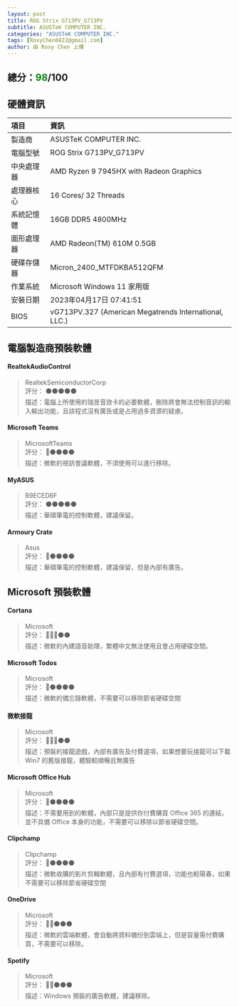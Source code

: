 ```yaml
---
layout: post
title: ROG Strix G713PV_G713PV
subtitle: ASUSTeK COMPUTER INC.
categories: "ASUSTeK COMPUTER INC."
tags: [RoxyChen0422@gmail.com]
author: 由 Roxy Chen 上傳
---
```


<h2>總分：<font color="green">98</font>/100</h2>

## 硬體資訊

| 項目 | 資訊 |
| :------ | :--- |
| 製造商 | ASUSTeK COMPUTER INC. |
| 電腦型號 | ROG Strix G713PV_G713PV |
| 中央處理器 | AMD Ryzen 9 7945HX with Radeon Graphics |
| 處理器核心 | 16 Cores/ 32 Threads |
| 系統記憶體 | 16GB DDR5 4800MHz |
| 圖形處理器 | AMD Radeon(TM) 610M 0.5GB |
| 硬碟存儲器 | Micron_2400_MTFDKBA512QFM |
| 作業系統 | Microsoft Windows 11 家用版 |
| 安裝日期 | 2023年04月17日 07:41:51 |
| BIOS | vG713PV.327 (American Megatrends International, LLC.) |

## 電腦製造商預裝軟體
#### RealtekAudioControl
> RealtekSemiconductorCorp  
> 評分： ⚫⚫⚫⚫⚫  
> 描述：電腦上所使用的瑞昱音效卡的必要軟體，刪除將會無法控制音訊的輸入輸出功能，且該程式沒有廣告或是占用過多資源的疑慮。  

#### Microsoft Teams
> MicrosoftTeams  
> 評分： 🔴⚫⚫⚫⚫  
> 描述：微軟的視訊會議軟體，不須使用可以進行移除。  

#### MyASUS
> B9ECED6F  
> 評分： ⚫⚫⚫⚫⚫  
> 描述：華碩筆電的控制軟體，建議保留。  

#### Armoury Crate
> Asus  
> 評分： 🔴⚫⚫⚫⚫  
> 描述：華碩筆電的控制軟體，建議保留，但是內部有廣告。  

## Microsoft 預裝軟體
#### Cortana
> Microsoft  
> 評分： 🔴🔴🔴⚫⚫  
> 描述：微軟的內建語音助理，繁體中文無法使用且會占用硬碟空間。  
#### Microsoft Todos
> Microsoft  
> 評分： 🔴⚫⚫⚫⚫  
> 描述：微軟的備忘錄軟體，不需要可以移除節省硬碟空間  
#### 微軟接龍
> Microsoft  
> 評分： 🔴🔴🔴⚫⚫  
> 描述：預裝的接龍遊戲，內部有廣告及付費選項，如果想要玩接龍可以下載 Win7 的舊版接龍，體驗較順暢且無廣告  
#### Microsoft Office Hub
> Microsoft  
> 評分： 🔴⚫⚫⚫⚫  
> 描述：不需要用到的軟體，內部只是提供你付費購買 Office 365 的連結，並不具備 Office 本身的功能，不需要可以移除以節省硬碟空間。  
#### Clipchamp
> Clipchamp  
> 評分： 🔴⚫⚫⚫⚫  
> 描述：微軟收購的影片剪輯軟體，且內部有付費選項，功能也較陽春，如果不需要可以移除節省硬碟空間  
#### OneDrive
> Microsoft  
> 評分： 🔴🔴⚫⚫⚫  
> 描述：微軟的雲端軟體，會自動將資料備份到雲端上，但是容量需付費購買，不需要可以移除。  
#### Spotify
> Microsoft  
> 評分： 🔴🔴⚫⚫⚫  
> 描述：Windows 預裝的廣告軟體，建議移除。  
